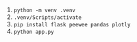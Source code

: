 1. ``python -m venv .venv``
2. ``.venv/Scripts/activate``
3. ``pip install flask peewee pandas plotly``
4. ``python app.py``